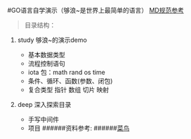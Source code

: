 #GO语言自学演示（够浪~是世界上最简单的语言）
[MD规范参考](https://www.cnblogs.com/bobo1/p/10929539.html)
>目录结构：
 1. study  够浪~的演示demo
     + 基本数据类型
     + 流程控制语句
     + iota 包：math rand os time
     + 条件、循环、函数(参数、闭包)
     + 复合类型  指针 数组 切片 映射

 2. deep   深入探索目录
     + 手写中间件
     + 项目
 ######资料参考:
 ######[菜鸟](https://www.runoob.com/go/go-data-types.html)
